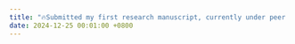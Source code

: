 ```yaml
---
title: "🔥Submitted my first research manuscript, currently under peer review, an exciting milestone!"
date: 2024-12-25 00:01:00 +0800
---
```

